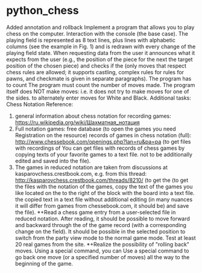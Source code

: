# python_chess
Added annotation and rollback
Implement a program that allows you to play chess on the computer. Interaction with the console (the base case). The playing field is represented as 8
text lines, plus lines with alphabetic columns (see the example in Fig. 1) and
is redrawn with every change of the playing field state. When requesting data from the user
it announces what it expects from the user (e.g., the position of the piece for the next
the target position of the chosen piece) and checks if the
(only moves that respect chess rules are allowed; it supports castling, complex rules for
rules for pawns, and checkmate is given in separate paragraphs). The program has to count
The program must count the number of moves made.
The program itself does NOT make moves: i.e. it does not try to make moves for one of the sides.
to alternately enter moves for White and Black.
Additional tasks:
Chess Notation Reference:
1. general information about chess notation for recording games:
https://ru.wikipedia.org/wiki/Шахматная_нотация
2. Full notation games: free database (to open the games you need
Registration on the resource) records of games in chess notation (full):
http://www.chessebook.com/openings.php?lan=ru&pa=pa (to get files with recordings of
You can get files with records of chess games by copying texts of your favorite games to a text file.
not to be additionally edited and saved into the file).
3. The games in reduced notation are taken from discussions at kasparovchess.crestbook.com,
e.g. from this thread: http://kasparovchess.crestbook.com/threads/8210/ (to get the
(to get the files with the notation of the games, copy the text of the games you like located on the
to the right of the block with the board into a text file.
the copied text in a text file without additional editing (in many nuances it will differ from games from
chessebook.com, it should be) and save the file).
*+Read a chess game entry from a user-selected file in
reduced notation. After reading, it should be possible to move forward and backward through the
of the game record (with a corresponding change on the field). It should be possible in
the selected position to switch from the party view mode to the normal game mode.
Test at least 20 real games from the site.
*+Realize the possibility of "rolling back" moves. Using a special command, you can
Use a special command to go back one move (or a specified number of moves) all the way to the beginning of the game.
